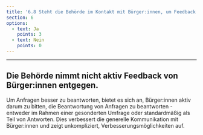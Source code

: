 ```yaml
---
title: '6.8 Steht die Behörde im Kontakt mit Bürger:innen, um Feedback entgegenzunehmen und ihre Arbeit zu verbessern?'
section: 6
options:
  - text: Ja
    points: 3
  - text: Nein
    points: 0
---
```

---
## Die Behörde nimmt nicht aktiv Feedback von Bürger:innen entgegen.

Um Anfragen besser zu beantworten, bietet es sich an, Bürger:innen aktiv darum zu bitten, die Beantwortung von Anfragen zu beantworten - entweder im Rahmen einer gesonderten Umfrage oder standardmäßig als Teil von Antworten. Dies verbessert die generelle Kommunikation mit Bürger:innen und zeigt unkompliziert, Verbesserungsmöglichkeiten auf.
